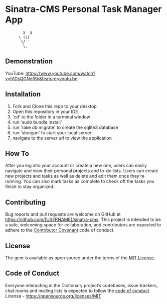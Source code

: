 # Sinatra-CMS Personal Task Manager App


            X__O
          \ (\(
           \/ `
            \,



## Demonstration

YouTube: https://www.youtube.com/watch?v=h1DsQGNnf6k&feature=youtu.be

## Installation

1. Fork and Clone this repo to your desktop
2. Open this repository in your IDE
2. 'cd' to the folder in a terminal window
3. run 'sudo bundle install'
4. run 'rake db:migrate' to create the sqlite3 database
4. run 'shotgun' to start your local server
5. navigate to the server url to view the application

## How To

After you log into your account or create a new one, users can easily navigate and view their personal projects and to-do lists. 
Users can create new projects and tasks as well as delete and edit them once they're running.
You can also mark tasks as complete to check off the tasks you finish to stay organized.

## Contributing

Bug reports and pull requests are welcome on GitHub at https://github.com/[USERNAME]/sinatra-cms. This project is intended to be a safe, welcoming space for collaboration, and contributors are expected to adhere to the [Contributor Covenant](http://contributor-covenant.org) code of conduct.

## License

The gem is available as open source under the terms of the [MIT License](https://opensource.org/licenses/MIT).

## Code of Conduct

Everyone interacting in the Dictionary project’s codebases, issue trackers, chat rooms and mailing lists is expected to follow the [code of conduct](https://github.com/[USERNAME]/dictionary/blob/master/CODE_OF_CONDUCT.md).
License - https://opensource.org/licenses/MIT